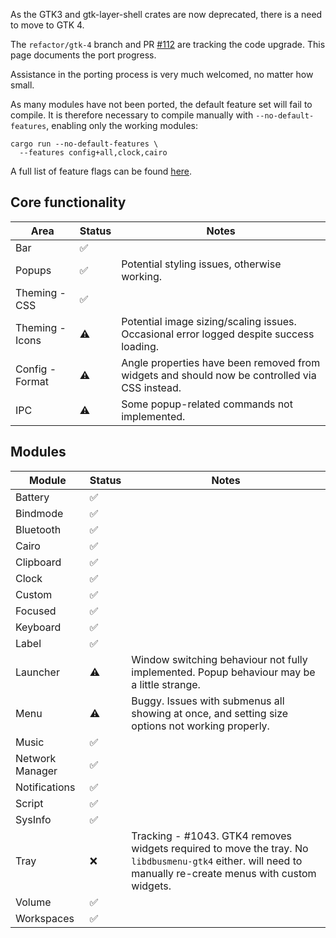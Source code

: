 As the GTK3 and gtk-layer-shell crates are now deprecated, there is a need to move to GTK 4.

The `refactor/gtk-4` branch and PR [#112](https://github.com/JakeStanger/ironbar/pull/112) are tracking the code upgrade.
This page documents the port progress.

Assistance in the porting process is very much welcomed, no matter how small.

As many modules have not been ported, the default feature set will fail to compile. 
It is therefore necessary to compile manually with `--no-default-features`, enabling only the working modules:

```shell
cargo run --no-default-features \
  --features config+all,clock,cairo
```

A full list of feature flags can be found [here](Compiling#features).

## Core functionality

| Area            | Status | Notes                                                                                         |
|-----------------|--------|-----------------------------------------------------------------------------------------------|
| Bar             | ✅      |                                                                                               |
| Popups          | ✅      | Potential styling issues, otherwise working.                                                  |
| Theming - CSS   | ✅      |                                                                                               |
| Theming - Icons | ⚠️     | Potential image sizing/scaling issues. Occasional error logged despite success loading.       |
| Config - Format | ⚠️ ️   | Angle properties have been removed from widgets and should now be controlled via CSS instead. |
| IPC             | ⚠️     | Some popup-related commands not implemented.                                                  | 

## Modules

| Module          | Status | Notes                                                                                                                                                      |
|-----------------|--------|------------------------------------------------------------------------------------------------------------------------------------------------------------|
| Battery         | ✅      |                                                                                                                                                            |
| Bindmode        | ✅      |                                                                                                                                                            |
| Bluetooth       | ✅      |                                                                                                                                                            |
| Cairo           | ✅      |                                                                                                                                                            |
| Clipboard       | ✅      |                                                                                                                                                            |
| Clock           | ✅      |                                                                                                                                                            |
| Custom          | ✅      |                                                                                                                                                            |
| Focused         | ✅      |                                                                                                                                                            |
| Keyboard        | ✅      |                                                                                                                                                            |
| Label           | ✅      |                                                                                                                                                            |
| Launcher        | ⚠️     | Window switching behaviour not fully implemented. Popup behaviour may be a little strange.                                                                 |
| Menu            | ⚠️     | Buggy. Issues with submenus all showing at once, and setting size options not working properly.                                                            |
| Music           | ✅      |                                                                                                                                                            |
| Network Manager | ✅      |                                                                                                                                                            |
| Notifications   | ✅      |                                                                                                                                                            |
| Script          | ✅      |                                                                                                                                                            |
| SysInfo         | ✅      |                                                                                                                                                            |
| Tray            | ❌      | Tracking - #1043. GTK4 removes widgets required to move the tray. No `libdbusmenu-gtk4` either. will need to manually re-create menus with custom widgets. |
| Volume          | ✅      |                                                                                                                                                            |
| Workspaces      | ✅      |                                                                                                                                                            |
